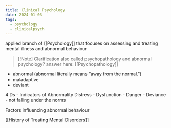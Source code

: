 ```yaml
---
title: Clinical Psychology
date: 2024-01-03
tags:
  - psychology
  - clinicalpsych
---
```

applied branch of [[Psychology]]
that focuses on assessing and treating mental illness and abnormal behaviour

>[!Note] Clarification
>also called psychopathology and abnormal psychology?
> answer here: [[Psychopathology]]

- abnormal (abnormal literally means “away from the normal.”)
- maladaptive
- deviant

4 Ds - Indicators of Abnormality
Distress - 
Dysfunction - 
Danger - 
Deviance - not falling under the norms

Factors influencing abnormal behaviour

[[History of Treating Mental Disorders]]